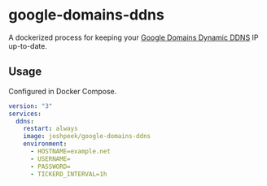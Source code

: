 # google-domains-ddns

A dockerized process for keeping your [Google Domains Dynamic DDNS](https://support.google.com/domains/answer/6147083?hl=en) IP up-to-date.

## Usage

Configured in Docker Compose.

```yml
version: "3"
services:
  ddns:
    restart: always
    image: joshpeek/google-domains-ddns
    environment:
      - HOSTNAME=example.net
      - USERNAME=
      - PASSWORD=
      - TICKERD_INTERVAL=1h
```
